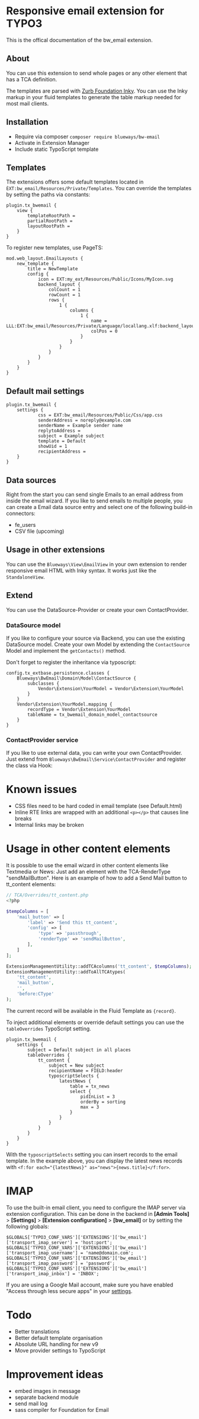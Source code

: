 # Responsive email extension for TYPO3

This is the offical documentation of the bw_email extension.

## About

You can use this extension to send whole pages or any other element that has a TCA definition.

The templates are parsed with [Zurb Foundation Inky](https://foundation.zurb.com/emails.html). You can use the Inky markup in your fluid templates to generate the table markup needed for most mail clients.

## Installation

* Require via composer ````composer require blueways/bw-email````
* Activate in Extension Manager
* Include static TypoScript template

## Templates

The extensions offers some default templates located in ``ÈXT:bw_email/Resources/Private/Templates``. You can override the templates by setting the paths via constants:

```typo3_typoscript
plugin.tx_bwemail {
	view {
		templateRootPath =
		partialRootPath =
		layoutRootPath =
    }
}
```

To register new templates, use PageTS:

```typo3_typoscript
mod.web_layout.EmailLayouts {
    new_template {
        title = NewTemplate
        config {
            icon = EXT:my_ext/Resources/Public/Icons/MyIcon.svg
            backend_layout {
                colCount = 1
                rowCount = 1
                rows {
                    1 {
                        columns {
                            1 {
                                name = LLL:EXT:bw_email/Resources/Private/Language/locallang.xlf:backend_layout.column.normal
                                colPos = 0
                            }
                        }
                    }
                }
            }
        }
    }
}
```

## Default mail settings

```typo3_typoscript
plugin.tx_bwemail {
    settings {
            css = EXT:bw_email/Resources/Public/Css/app.css
            senderAddress = noreply@example.com
            senderName = Example sender name
            replytoAddress =
            subject = Example subject
            template = Default
            showUid = 1
            recipientAddress =
    }
}
```

## Data sources

Right from the start you can send single Emails to an email address from inside the email wizard. If you like to send emails to multiple people, you can create a Email data source entry and select one of the following build-in connectors:

* fe_users
* CSV file (upcoming)

## Usage in other extensions

You can use the ``Blueways\View\EmailView`` in your own extension to render responsive email HTML with Inky syntax. It works just like the ```StandaloneView```.

## Extend

You can use the DataSource-Provider or create your own ContactProvider.

### DataSource model

If you like to configure your source via Backend, you can use the existing DataSource model. Create your own Model by extending the ```ContactSource``` Model and implement the ```getContacts()``` method.

Don't forget to register the inheritance via typoscript:

```typo3_typoscript
config.tx_extbase.persistence.classes {
    Blueways\BwEmail\Domain\Model\ContactSource {
        subclasses {
            Vendor\Extension\YourModel = Vendor\Extension\YourModel
        }
    }
    Vendor\Extension\YourModel.mapping {
        recordType = Vendor\Extension\YourModel
        tableName = tx_bwemail_domain_model_contactsource
    }
}
```

### ContactProvider service

If you like to use external data, you can write your own ContactProvider. Just extend from ```Blueways\BwEmail\Service\ContactProvider``` and register the class via Hook:

# Known issues

* CSS files need to be hard coded in email template (see Default.html)
* Inline RTE links are wrapped with an additional ````<p></p>```` that causes line breaks
* Internal links may be broken

# Usage in other content elements

It is possible to use the email wizard in other content elements like Textmedia or News: Just add an element with the TCA-RenderType "sendMailButton". Here is an example of how to add a Send Mail button to tt_content elements:

```php
// TCA/Overrides/tt_content.php
<?php

$tempColumns = [
    'mail_button' => [
        'label' => 'Send this tt_content',
        'config' => [
            'type' => 'passthrough',
            'renderType' => 'sendMailButton',
        ],
    ]
];

ExtensionManagementUtility::addTCAcolumns('tt_content', $tempColumns);
ExtensionManagementUtility::addToAllTCAtypes(
    'tt_content',
    'mail_button',
    '',
    'before:CType'
);
```

The current record will be available in the Fluid Template as ```{record}```.

To inject additional elements or override default settings you can use the ```tableOverrides``` TypoScript setting.

```typo3_typoscript
plugin.tx_bwemail {
    settings {
        subject = Default subject in all places
        tableOverrides {
            tt_content {
                subject = New subject
                recipientName = FIELD:header
                typoscriptSelects {
                    latestNews {
                        table = tx_news
                        select {
                            pidInList = 3
                            orderBy = sorting
                            max = 3
                        }
                    }
                }
            }
        }
    }
}
```

With the ```typoscriptSelects``` setting you can insert records to the email template. In the example above, you can display the latest news records with ```<f:for each="{latestNews}" as="news">{news.title}</f:for>```.


# IMAP

To use the built-in email client, you need to configure the IMAP server via extension configuration. This can be done in the backend in **[Admin Tools]** > **[Settings]** > **[Extension configuration]** > **[bw_email]** or by setting the following globals:
```
$GLOBALS['TYPO3_CONF_VARS']['EXTENSIONS']['bw_email']['transport_imap_server'] = 'host:port';
$GLOBALS['TYPO3_CONF_VARS']['EXTENSIONS']['bw_email']['transport_imap_username'] = 'name@domain.com';
$GLOBALS['TYPO3_CONF_VARS']['EXTENSIONS']['bw_email']['transport_imap_password'] = 'password';
$GLOBALS['TYPO3_CONF_VARS']['EXTENSIONS']['bw_email']['transport_imap_inbox'] = 'INBOX';
```

If you are using a Google Mail account, make sure you have enabled "Access through less secure apps" in your [settings](https://myaccount.google.com/u/0/lesssecureapps).

# Todo

* Better translations
* Better default template organisation
* Absolute URL handling for new v9
* Move provider settings to TypoScript

# Improvement ideas

* embed images in message
* separate backend module
* send mail log
* sass compiler for Foundation for Email
